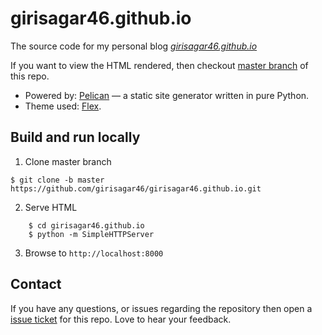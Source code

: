 # girisagar46.github.io

The source code for my personal blog *[girisagar46.github.io](https://girisagar46.github.io)*

If you want to view the HTML rendered, then checkout [master branch](https://github.com/girisagar46/girisagar46.github.io/tree/master) of this repo.

* Powered by: [Pelican](http://getpelican.com/) — a static site generator written in pure Python. 
* Theme used: [Flex](https://github.com/alexandrevicenzi/Flex).


## Build and run locally

1. Clone master branch
    
```
$ git clone -b master https://github.com/girisagar46/girisagar46.github.io.git
```

2. Serve HTML

```
    $ cd girisagar46.github.io
    $ python -m SimpleHTTPServer
```    
3. Browse to `http://localhost:8000`

## Contact

If you have any questions, or issues regarding the repository then open a [issue ticket](https://github.com/girisagar46/girisagar46.github.io/issues/new) for this repo. Love to hear your feedback.